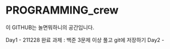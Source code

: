 # PROGRAMMING_crew

이 GITHUB는 놀면뭐하니의 공간입니다.

Day1 - 211228 완료
  과제 : 백준 3문제 이상 풀고 git에 저장하기
Day2 - 
